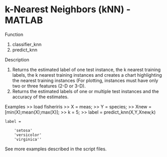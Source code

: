 # k-Nearest Neighbors (kNN) - MATLAB

Function 
1. classifier_knn 
2. predict_knn

Description 
1. Returns the estimated label of one test instance, the k nearest training labels, the k nearest training instances and creates a chart highlighting the nearest training instances (For plotting, instances must have only two or three features (2-D or 3-D).
2. Returns the estimated labels of one or multiple test instances and the accuracy of the estimates.

Examples
    >> load fisheriris
    >> X = meas;
    >> Y = species;
    >> Xnew = [min(X);mean(X);max(X)];
    >> k = 5;
    >> label = predict_knn(X,Y,Xnew,k)

    label = 

        'setosa'
        'versicolor'
        'virginica''

See more examples described in the script files.
